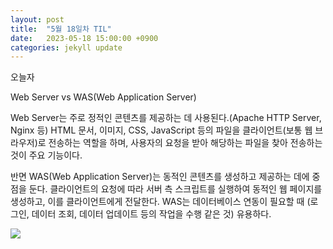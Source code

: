 ```yaml
---
layout: post
title:  "5월 18일차 TIL"
date:   2023-05-18 15:00:00 +0900
categories: jekyll update
---
```


오늘자

Web Server vs WAS(Web Application Server)

Web Server는 주로 정적인 콘텐츠를 제공하는 데 사용된다.(Apache HTTP Server, Nginx 등)
HTML 문서, 이미지, CSS, JavaScript 등의 파일을 클라이언트(보통 웹 브라우저)로 전송하는 역할을 하며, 사용자의 요청을 받아 해당하는 파일을 찾아 전송하는 것이 주요 기능이다.

반면 WAS(Web Application Server)는 동적인 콘텐츠를 생성하고 제공하는 데에 중점을 둔다.
클라이언트의 요청에 따라 서버 측 스크립트를 실행하여 동적인 웹 페이지를 생성하고, 이를 클라이언트에게 전달한다.
WAS는 데이터베이스 연동이 필요할 때 (로그인, 데이터 조회, 데이터 업데이트 등의 작업을 수행 같은 것) 유용하다.



<img src="https://velog.velcdn.com/images%2Fbky373%2Fpost%2F51ed2ed0-5711-4f9f-94e6-74ac9f1d1050%2Fimage.png">
